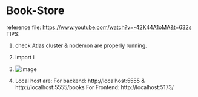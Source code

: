 # Book-Store

reference file: https://www.youtube.com/watch?v=-42K44A1oMA&t=632s
TIPS:

1. check Atlas cluster & nodemon are properly running.
2. import i
3. ![image](https://github.com/SahilDahat/Book-Store/assets/90909938/54178e89-ede3-46d6-af7b-67413004a5e8)

4. Local host are:
   For backend: http://localhost:5555 & http://localhost:5555/books
   For Frontend: http://localhost:5173/
